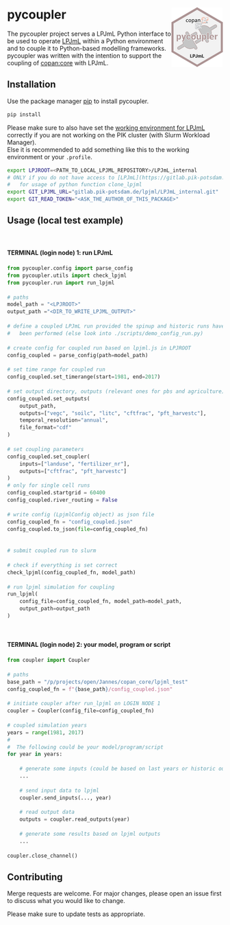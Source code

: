 # pycoupler  <a href=''><img src='docs/img/logo.png' align="right" height="139" /></a>

The pycoupler project serves a LPJmL Python interface to be used to operate
[LPJmL](https://gitlab.pik-potsdam.de/lpjml/LPJmL_internal) within a Python
environment and to couple it to Python-based modelling frameworks.  
pycoupler was written with the intention to support the coupling of
[copan:core](https://github.com/pik-copan/pycopancore/) with LPJmL.

## Installation

Use the package manager [pip](https://pip.pypa.io/en/stable/) to install pycoupler.

```bash
pip install
```

Please make sure to also have set the [working environment for LPJmL](https://gitlab.pik-potsdam.de/lpjml/LPJmL_internal/-/blob/master/INSTALL) correctly if you are not working
on the PIK cluster (with Slurm Workload Manager).  
Else it is recommended to add something like this to the working environment or your `.profile`.

```bash
export LPJROOT=<PATH_TO_LOCAL_LPJML_REPOSITORY>/LPJmL_internal
# ONLY if you do not have access to [LPJmL](https://gitlab.pik-potsdam.de/lpjml/LPJmL_internal)
#   for usage of python function clone_lpjml
export GIT_LPJML_URL="gitlab.pik-potsdam.de/lpjml/LPJmL_internal.git"
export GIT_READ_TOKEN="<ASK_THE_AUTHOR_OF_THIS_PACKAGE>"
```

## Usage (local test example)  
<br>

#### **TERMINAL (login node) 1: run LPJmL**
```python
from pycoupler.config import parse_config
from pycoupler.utils import check_lpjml
from pycoupler.run import run_lpjml

# paths
model_path = "<LPJROOT>"
output_path ="<DIR_TO_WRITE_LPJML_OUTPUT>"

# define a coupled LPJmL run provided the spinup and historic runs have already
#   been performed (else look into ./scripts/demo_config_run.py)

# create config for coupled run based on lpjml.js in LPJROOT
config_coupled = parse_config(path=model_path)

# set time range for coupled run
config_coupled.set_timerange(start=1981, end=2017)

# set output directory, outputs (relevant ones for pbs and agriculture)
config_coupled.set_outputs(
    output_path,
    outputs=["vegc", "soilc", "litc", "cftfrac", "pft_harvestc"],
    temporal_resolution="annual",
    file_format="cdf"
)

# set coupling parameters
config_coupled.set_coupler(
    inputs=["landuse", "fertilizer_nr"],
    outputs=["cftfrac", "pft_harvestc"]
)
# only for single cell runs
config_coupled.startgrid = 60400
config_coupled.river_routing = False

# write config (LpjmlConfig object) as json file
config_coupled_fn = "config_coupled.json"
config_coupled.to_json(file=config_coupled_fn)


# submit coupled run to slurm

# check if everything is set correct
check_lpjml(config_coupled_fn, model_path)

# run lpjml simulation for coupling
run_lpjml(
    config_file=config_coupled_fn, model_path=model_path,
    output_path=output_path
)
```
<br>

#### **TERMINAL (login node) 2: your model, program or script**

```python
from coupler import Coupler

# paths
base_path = "/p/projects/open/Jannes/copan_core/lpjml_test"
config_coupled_fn = f"{base_path}/config_coupled.json"

# initiate coupler after run_lpjml on LOGIN NODE 1
coupler = Coupler(config_file=config_coupled_fn)

# coupled simulation years
years = range(1981, 2017)
#
#  The following could be your model/program/script
for year in years:
    
    # generate some inputs (could be based on last years or historic output)
    ...
    
    # send input data to lpjml
    coupler.send_inputs(..., year)
    
    # read output data
    outputs = coupler.read_outputs(year)
    
    # generate some results based on lpjml outputs
    ...

coupler.close_channel()

```

## Contributing
Merge requests are welcome. For major changes, please open an issue first to discuss what you would like to change.

Please make sure to update tests as appropriate.
